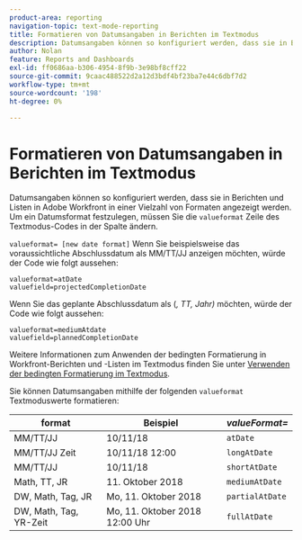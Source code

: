 ```yaml
---
product-area: reporting
navigation-topic: text-mode-reporting
title: Formatieren von Datumsangaben in Berichten im Textmodus
description: Datumsangaben können so konfiguriert werden, dass sie in Berichten und Listen in Adobe Workfront in einer Vielzahl von Formaten angezeigt werden. Um ein Datumsformat festzulegen, müssen Sie die Zeile valueFormat des Textmodus-Codes in der Spalte ändern.
author: Nolan
feature: Reports and Dashboards
exl-id: ff0686aa-b306-4954-8f9b-3e98bf8cff22
source-git-commit: 9caac488522d2a12d3bdf4bf23ba7e44c6dbf7d2
workflow-type: tm+mt
source-wordcount: '198'
ht-degree: 0%

---
```


# Formatieren von Datumsangaben in Berichten im Textmodus

<!-- Audited: 1/2025 -->

Datumsangaben können so konfiguriert werden, dass sie in Berichten und Listen in Adobe Workfront in einer Vielzahl von Formaten angezeigt werden. Um ein Datumsformat festzulegen, müssen Sie die `valueformat` Zeile des Textmodus-Codes in der Spalte ändern.

`valueformat= [new date format]` Wenn Sie beispielsweise das voraussichtliche Abschlussdatum als MM/TT/JJ anzeigen möchten, würde der Code wie folgt aussehen:

```
valueformat=atDate
valuefield=projectedCompletionDate
```

Wenn Sie das geplante Abschlussdatum als (*, TT, Jahr)* möchten, würde der Code wie folgt aussehen:

```
valueformat=mediumAtdate
valuefield=plannedCompletionDate
```

Weitere Informationen zum Anwenden der bedingten Formatierung in Workfront-Berichten und -Listen im Textmodus finden Sie unter [Verwenden der bedingten Formatierung im Textmodus](../../../reports-and-dashboards/reports/text-mode/use-conditional-formatting-text-mode.md).

Sie können Datumsangaben mithilfe der folgenden `valueformat` Textmoduswerte formatieren:

| **format** | Beispiel  | ***valueFormat=*** |
|---|---|---|
| MM/TT/JJ | 10/11/18 | `atDate` |
| MM/TT/JJ Zeit | 10/11/18 12:00 | `longAtDate` |
| MM/TT/JJ | 10/11/18 | `shortAtDate` |
| Math, TT, JR | 11. Oktober 2018 | `mediumAtDate` |
| DW, Math, Tag, JR | Mo, 11. Oktober 2018 | `partialAtDate` |
| DW, Math, Tag, YR-Zeit | Mo, 11. Oktober 2018 12:00 Uhr | `fullAtDate` |
